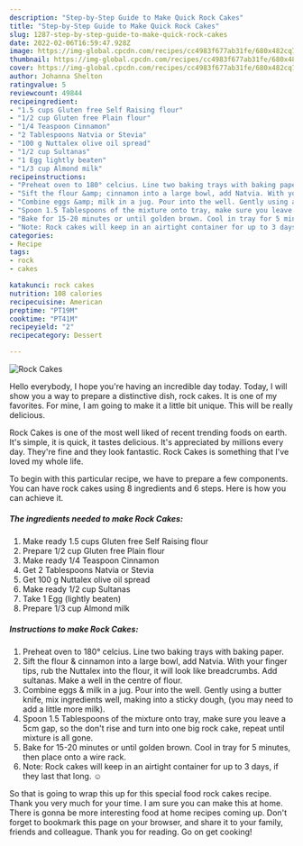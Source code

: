 ```yaml
---
description: "Step-by-Step Guide to Make Quick Rock Cakes"
title: "Step-by-Step Guide to Make Quick Rock Cakes"
slug: 1287-step-by-step-guide-to-make-quick-rock-cakes
date: 2022-02-06T16:59:47.928Z
image: https://img-global.cpcdn.com/recipes/cc4983f677ab31fe/680x482cq70/rock-cakes-recipe-main-photo.jpg
thumbnail: https://img-global.cpcdn.com/recipes/cc4983f677ab31fe/680x482cq70/rock-cakes-recipe-main-photo.jpg
cover: https://img-global.cpcdn.com/recipes/cc4983f677ab31fe/680x482cq70/rock-cakes-recipe-main-photo.jpg
author: Johanna Shelton
ratingvalue: 5
reviewcount: 49844
recipeingredient:
- "1.5 cups Gluten free Self Raising flour"
- "1/2 cup Gluten free Plain flour"
- "1/4 Teaspoon Cinnamon"
- "2 Tablespoons Natvia or Stevia"
- "100 g Nuttalex olive oil spread"
- "1/2 cup Sultanas"
- "1 Egg lightly beaten"
- "1/3 cup Almond milk"
recipeinstructions:
- "Preheat oven to 180° celcius. Line two baking trays with baking paper."
- "Sift the flour &amp; cinnamon into a large bowl, add Natvia. With your finger tips, rub the Nuttalex into the flour, it will look like breadcrumbs. Add sultanas. Make a well in the centre of flour."
- "Combine eggs &amp; milk in a jug. Pour into the well. Gently using a butter knife, mix ingredients well, making into a sticky dough, (you may need to add a little more milk)."
- "Spoon 1.5 Tablespoons of the mixture onto tray, make sure you leave a 5cm gap, so the don&#39;t rise and turn into one big rock cake, repeat until mixture is all gone."
- "Bake for 15-20 minutes or until golden brown. Cool in tray for 5 minutes, then place onto a wire rack."
- "Note: Rock cakes will keep in an airtight container for up to 3 days, if they last that long. ☺️"
categories:
- Recipe
tags:
- rock
- cakes

katakunci: rock cakes 
nutrition: 108 calories
recipecuisine: American
preptime: "PT19M"
cooktime: "PT41M"
recipeyield: "2"
recipecategory: Dessert

---
```



![Rock Cakes](https://img-global.cpcdn.com/recipes/cc4983f677ab31fe/680x482cq70/rock-cakes-recipe-main-photo.jpg)

Hello everybody, I hope you're having an incredible day today. Today, I will show you a way to prepare a distinctive dish, rock cakes. It is one of my favorites. For mine, I am going to make it a little bit unique. This will be really delicious.

Rock Cakes is one of the most well liked of recent trending foods on earth. It's simple, it is quick, it tastes delicious. It's appreciated by millions every day. They're fine and they look fantastic. Rock Cakes is something that I've loved my whole life.




To begin with this particular recipe, we have to prepare a few components. You can have rock cakes using 8 ingredients and 6 steps. Here is how you can achieve it.

<!--inarticleads1-->

##### The ingredients needed to make Rock Cakes:

1. Make ready 1.5 cups Gluten free Self Raising flour
1. Prepare 1/2 cup Gluten free Plain flour
1. Make ready 1/4 Teaspoon Cinnamon
1. Get 2 Tablespoons Natvia or Stevia
1. Get 100 g Nuttalex olive oil spread
1. Make ready 1/2 cup Sultanas
1. Take 1 Egg (lightly beaten)
1. Prepare 1/3 cup Almond milk




<!--inarticleads2-->

##### Instructions to make Rock Cakes:

1. Preheat oven to 180° celcius. Line two baking trays with baking paper.
1. Sift the flour &amp; cinnamon into a large bowl, add Natvia. With your finger tips, rub the Nuttalex into the flour, it will look like breadcrumbs. Add sultanas. Make a well in the centre of flour.
1. Combine eggs &amp; milk in a jug. Pour into the well. Gently using a butter knife, mix ingredients well, making into a sticky dough, (you may need to add a little more milk).
1. Spoon 1.5 Tablespoons of the mixture onto tray, make sure you leave a 5cm gap, so the don&#39;t rise and turn into one big rock cake, repeat until mixture is all gone.
1. Bake for 15-20 minutes or until golden brown. Cool in tray for 5 minutes, then place onto a wire rack.
1. Note: Rock cakes will keep in an airtight container for up to 3 days, if they last that long. ☺️




So that is going to wrap this up for this special food rock cakes recipe. Thank you very much for your time. I am sure you can make this at home. There is gonna be more interesting food at home recipes coming up. Don't forget to bookmark this page on your browser, and share it to your family, friends and colleague. Thank you for reading. Go on get cooking!
